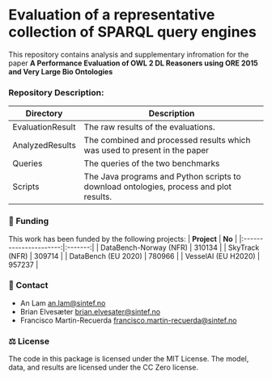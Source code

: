 # Evaluation of a representative collection of SPARQL query engines


This repository contains analysis and supplementary infromation for the paper **A Performance Evaluation of OWL 2 DL Reasoners using ORE 2015 and Very Large Bio Ontologies**

### Repository Description:

| **Directory**   | **Description**                                                                                                                                       |
|-----------------|-------------------------------------------------------------------------------------------------------------------------------------------------------|
| EvaluationResult| The raw results of the evaluations.                                                                                            						  |
| AnalyzedResults | The combined and processed results which was used to present in the paper  																			  |
| Queries         | The queries of the two benchmarks                                                                                                                     |
| Scripts         | The Java programs and Python scripts to download ontologies, process and plot results.                                                                |


### 🏦 Funding
This work has been funded by the following projects:
|       **Project**      |  **No** |
|:----------------------:|:-------:|
| DataBench-Norway (NFR) | 310134  |
| SkyTrack (NFR)         | 309714  |
| DataBench (EU 2020)    | 780966  |
| VesselAI (EU H2020)    | 957237  |

### :email: Contact
- An Lam <an.lam@sintef.no>
- Brian Elvesæter <brian.elvesater@sintef.no>
- Francisco Martin-Recuerda <francisco.martin-recuerda@sintef.no>

### ⚖️ License
The code in this package is licensed under the MIT License. The model, data, and results are licensed under the CC Zero license.
